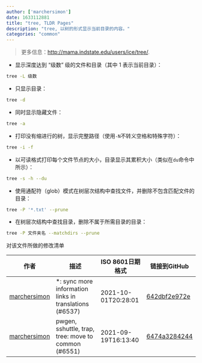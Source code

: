 ```yaml
---
author: ['marchersimon']
date: 1633112881
title: "tree, TLDR Pages"
description: "tree, 以树的形式显示当前目录的内容。"
categories: "common"
---
```

> 更多信息：<http://mama.indstate.edu/users/ice/tree/>.

- 显示深度达到 “级数” 级的文件和目录（其中 1 表示当前目录）：

```bash
tree -L 级数
```

- 只显示目录：

```bash
tree -d
```

- 同时显示隐藏文件：

```bash
tree -a
```

- 打印没有缩进行的树，显示完整路径（使用`-N`不转义空格和特殊字符）：

```bash
tree -i -f
```

- 以可读格式打印每个文件节点的大小，目录显示其累积大小（类似在`du`命令中所示）：

```bash
tree -s -h --du
```

- 使用通配符（glob）模式在树层次结构中查找文件，并删除不包含匹配文件的目录：

```bash
tree -P '*.txt' --prune
```

- 在树层次结构中查找目录，删除不属于所需目录的目录：

```bash
tree -P 文件夹名 --matchdirs --prune
```
对该文件所做的修改清单


作者 | 描述 | ISO 8601日期格式 | 链接到GitHub
------|-----|-----|-----
[marchersimon](mailto:50295997+marchersimon@users.noreply.github.com) | *: sync more information links in translations (#6537) | 2021-10-01T20:28:01 | [642dbf2e972e](https://github.com/tldr-pages/tldr/commit/642dbf2e972e388fab8c84ba3b4685fb862b6454)
[marchersimon](mailto:50295997+marchersimon@users.noreply.github.com) | pwgen, sshuttle, trap, tree: move to common (#6551) | 2021-09-19T16:13:40 | [6474a3284244](https://github.com/tldr-pages/tldr/commit/6474a3284244a623c5ba32264a99d6a27a3bcce3)

